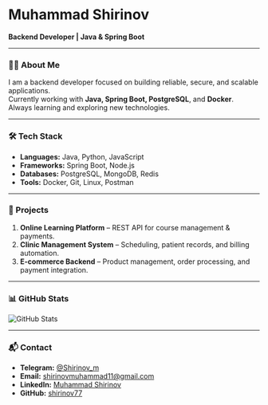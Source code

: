 # Muhammad Shirinov
**Backend Developer | Java & Spring Boot**

---

### 👨‍💻 About Me
I am a backend developer focused on building reliable, secure, and scalable applications.  
Currently working with **Java, Spring Boot, PostgreSQL**, and **Docker**.  
Always learning and exploring new technologies.

---

### 🛠 Tech Stack
- **Languages:** Java, Python, JavaScript
- **Frameworks:** Spring Boot, Node.js
- **Databases:** PostgreSQL, MongoDB, Redis
- **Tools:** Docker, Git, Linux, Postman

---

### 🚀 Projects
1. **Online Learning Platform** – REST API for course management & payments.  
2. **Clinic Management System** – Scheduling, patient records, and billing automation.  
3. **E-commerce Backend** – Product management, order processing, and payment integration.

---

### 📊 GitHub Stats
![GitHub Stats](https://github-readme-stats.vercel.app/api?username=shirinov77&show_icons=true&theme=default&count_private=true)

---

### 📬 Contact
- **Telegram:** [@Shirinov_m](https://t.me/Shirinov_m)  
- **Email:** shirinovmuhammad11@gmail.com  
- **LinkedIn:** [Muhammad Shirinov](https://www.linkedin.com/in/muhammad-shirinov-1a5b35366)  
- **GitHub:** [shirinov77](https://github.com/shirinov77)
